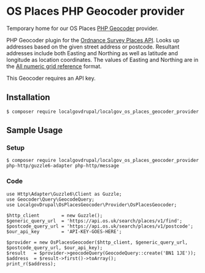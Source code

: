 # OS Places PHP Geocoder provider
Temporary home for our OS Places [PHP Geocoder](https://geocoder-php.org/) provider.

PHP Geocoder plugin for the [Ordnance Survey Places API](https://osdatahub.os.uk/docs/places/overview).  Looks up addresses based on the given street address or postcode.  Resultant addresses include both Easting and Northing as well as latitude and longitude as location coordinates.  The values of Easting and Northing are in the [All numeric grid reference](https://en.wikipedia.org/wiki/Ordnance_Survey_National_Grid#All-numeric_grid_references) format.

This Geocoder requires an API key.

## Installation
```
$ composer require localgovdrupal/localgov_os_places_geocoder_provider
```

## Sample Usage
### Setup
```
$ composer require localgovdrupal/localgov_os_places_geocoder_provider php-http/guzzle6-adapter php-http/message
```

### Code
```
use Http\Adapter\Guzzle6\Client as Guzzle;
use Geocoder\Query\GeocodeQuery;
use LocalgovDrupal\OsPlacesGeocoder\Provider\OsPlacesGeocoder;

$http_client        = new Guzzle();
$generic_query_url  = 'https://api.os.uk/search/places/v1/find';
$postcode_query_url = 'https://api.os.uk/search/places/v1/postcode';
$our_api_key        = 'API-KEY-GOES-HERE';

$provider = new OsPlacesGeocoder($http_client, $generic_query_url, $postcode_query_url, $our_api_key);
$result   = $provider->geocodeQuery(GeocodeQuery::create('BN1 1JE'));
$address  = $result->first()->toArray();
print_r($address);
```
